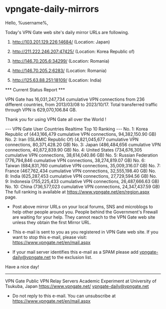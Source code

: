 # vpngate-daily-mirrors

Hello, %username%,

Today's VPN Gate web site's daily mirror URLs are following.

1. http://103.201.129.226:14684/
   (Location: Japan)

2. http://211.222.246.207:47425/
   (Location: Korea Republic of)

3. http://146.70.205.6:34299/
   (Location: Romania)

4. http://146.70.205.2:6283/
   (Location: Romania)

5. http://125.63.88.251:18109/
   (Location: India)


*** Current Status Report ***

VPN Gate has 16,031,247,734 cumulative VPN connections from 236 different countries, from 2013/03/08 to 2023/10/17.
Total transferred traffic through VPN is 629,070,106.84 GB.

Thank you for using VPN Gate all over the World !


--- VPN Gate User Countries Realtime Top 10 Ranking ---
No. 1: Korea Republic of (443,166,479 cumulative VPN connections, 94,382,150.90 GB)
No. 2: Iran (ISLAMIC Republic Of) (4,821,045,677 cumulative VPN connections, 80,371,428.20 GB)
No. 3: Japan (486,484,656 cumulative VPN connections, 40,872,839.90 GB)
No. 4: United States (734,676,305 cumulative VPN connections, 38,614,040.86 GB)
No. 5: Russian Federation (776,794,846 cumulative VPN connections, 38,274,819.07 GB)
No. 6: Taiwan (684,831,760 cumulative VPN connections, 35,009,316.07 GB)
No. 7: France (467,762,434 cumulative VPN connections, 32,555,198.40 GB)
No. 8: India (625,287,453 cumulative VPN connections, 27,729,594.56 GB)
No. 9: Indonesia (755,225,433 cumulative VPN connections, 26,487,666.63 GB)
No. 10: China (736,577,023 cumulative VPN connections, 24,347,437.59 GB)
The full ranking is available at https://www.vpngate.net/en/region.aspx page.


* Post above mirror URLs on your local forums, SNS and microblogs
  to help other people around you.
  People behind the Government's Frewall are waiting for your help.
  They cannot reach to the VPN Gate web site
  unless they obtain the first Mirror URL.

* This e-mail is sent to you as you registered in VPN Gate web site.
  If you want to stop this e-mail, please visit:
  https://www.vpngate.net/en/mail.aspx

* If your mail server identifies this e-mail as a SPAM
  please add vpngate-daily@vpngate.net to the exclusion list.

Have a nice day!

------------------------------------------------------
VPN Gate Public VPN Relay Servers
Academic Experiment at University of Tsukuba, Japan
https://www.vpngate.net/
vpngate-daily@vpngate.net
* Do not reply to this e-mail.
  You can unsubscribe at https://www.vpngate.net/en/mail.aspx


